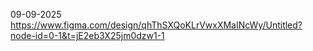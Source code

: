 09-09-2025
https://www.figma.com/design/qhThSXQoKLrVwxXMaINcWy/Untitled?node-id=0-1&t=jE2eb3X25jm0dzw1-1